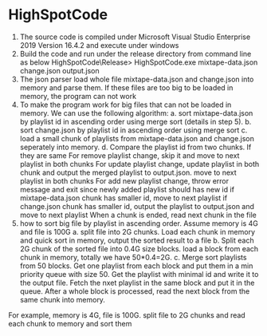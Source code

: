 # HighSpotCode
1. The source code is compiled under Microsoft Visual Studio Enterprise 2019 Version 16.4.2 and execute under windows
2. Build the code and run under the release directory from command line as below
         HighSpotCode\Release> HighSpotCode.exe mixtape-data.json change.json output.json
3. The json parser load whole file mixtape-data.json and change.json into memory and parse them. 
   If these files are too big to be loaded in memory, the program can not work
4. To make the program work for big files that can not be loaded in memory. We can use the following algorithm:
  a. sort mixtape-data.json by playlist id in ascending order using merge sort (details in step 5).
  b. sort change.json by playlist id in ascending order using merge sort
  c. load a small chunk of playlists from mixtape-data.json and change.json seperately into memory. 
  d. Compare the playlist id from two chunks.
      If they are same
        For remove playlist change, skip it and move to next playlist in both chunks
        For update playlist change, update playlist in both chunk and output the merged playlist to output.json. move to next playlist in both chunks
        For add new playlist change, throw error message and exit since newly added playlist should has new id
      if mixtape-data.json chunk has smaller id, move to next playlist
      if change.json chunk has smaller id, output the playlist to output.json and move to next playlist
      When a chunk is ended, read next chunk in the file
 5. how to sort big file by playlist in ascending order. Assume memory is 4G and file is 100G
    a. split file into 2G chunks. Load each chunk in memory and quick sort in memory, output the sorted result to a file
    b. Split each 2G chunk of the sorted file into 0.4G size blocks. load a block from each chunk in memory, totally we have 50*0.4=2G.
    c. Merge sort playlists from 50 blocks. Get one playlist from each block and put them in a min priority queue with size 50. 
    Get the playlist with minimal id and write it to the output file. Fetch the nxet playlist in the same block and put it in the queue.
    After a whole block is processed, read the next block from the same chunk into memory.
    
  
  
  
  
  For example, memory is 4G, file is 100G. split file to
  2G chunks and read each chunk to memory and sort them
